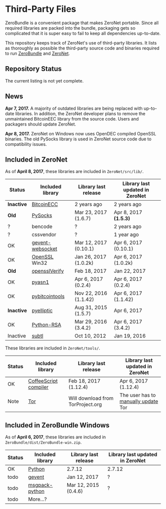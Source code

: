 # Third-Party Files
ZeroBundle is a convenient package that makes ZeroNet portable. Since all required libraries are packed into the bundle, packaging gets so complicated that it is super easy to fail to keep all dependencies up-to-date.

This repository keeps track of ZeroNet's use of third-party libraries. It lists as thoroughly as possible the third-party source code and binaries required to run [ZeroBundle](https://github.com/HelloZeroNet/ZeroBundle) and [ZeroNet](https://github.com/HelloZeroNet/ZeroNet).

## Repository Status
The current listing is not yet complete.

## News
**Apr 7, 2017.** A majority of outdated libraries are being replaced with up-to-date libraries. In addition, the ZeroNet developer plans to remove the unmaintained BitcoinEEC library from the source code. Users and packagers should update ZeroNet.

**Apr 8, 2017.** ZeroNet on Windows now uses OpenDEC compiled OpenSSL binaries. The old PySocks library is used in ZeroNet source code due to compatibility issues.

## Included in ZeroNet
As of **April 8, 2017**, these libraries are included in `ZeroNet/src/lib/`.

| Status | Included library | Library last release | Library last updated in ZeroNet |
| ------ | ---------------- | -------------------- | ------------------------------- |
| **Inactive** | [BitcoinECC](https://github.com/HurlSly/BitcoinECCPython) | 2 years ago | 2 years ago |
| **Old** | [PySocks](https://github.com/Anorov/PySocks) | Mar 23, 2017 (1.6.7) | Apr 8, 2017 **(1.5.3)** |
| ? | bencode | ? | 2 years ago |
| ? | cssvendor | ? | 1 year ago |
| OK | [gevent-websocket](https://github.com/jgelens/gevent-websocket/releases) | Mar 12, 2017 (0.10.1) | Apr 6, 2017 (0.10.1) |
| OK | [OpenSSL](https://www.openssl.org/source/) Win32 | Jan 26, 2017 (1.0.2k) | Apr 6, 2017 (1.0.2k) |
| **Old** | [opensslVerify](https://github.com/Bitmessage/PyBitmessage/blob/master/src/pyelliptic/openssl.py) | Feb 18, 2017 | Jan 22, 2017 |
| OK | [pyasn1](https://github.com/etingof/pyasn1) | Apr 6, 2017 (0.2.4) | Apr 6, 2017 (0.2.4) |
| OK | [pybitcointools](https://github.com/vbuterin/pybitcointools) | Nov 22, 2016 (1.1.42) | Apr 6, 2017 (1.1.42) |
| **Inactive** | [pyelliptic](https://github.com/yann2192/pyelliptic) | Aug 31, 2015 (1.5.7) | Apr 6, 2017 |
| OK | [Python-RSA](https://github.com/sybrenstuvel/python-rsa) | Mar 29, 2016 (3.4.2) | Apr 6, 2017 (3.4.2) |
| Inactive | [subtl](https://github.com/packetloop/subtl) | Oct 10, 2012 | Jan 19, 2016 |

These libraries are included in `ZeroNet/tools/`.

| Status | Included library | Library last release | Library last updated in ZeroNet |
| ------ | ---------------- | -------------------- | ------------------------------- |
| OK | [CoffeeScript compiler](https://github.com/jashkenas/coffeescript) | Feb 18, 2017 (1.12.4) | Apr 6, 2017 (1.12.4) |
| Note | [Tor](https://torproject.org) | Will download from TorProject.org | The user has to [manually update](https://github.com/HelloZeroNet/ZeroNet/blob/master/tools/tor/manual_install.txt) Tor |

## Included in ZeroBundle Windows
As of **April 6, 2017**, these libraries are included in `ZeroBundle/dist/ZeroBundle-win.zip`.

| Status | Included library | Library last release | Library last updated in ZeroNet |
| ------ | ---------------- | -------------------- | ------------------------------- |
| OK | [Python](https://python.org) | 2.7.12 | 2.7.12 |
| todo | [gevent](https://pypi.python.org/pypi/gevent#downloads) | Jan 12, 2017 | ? |
| todo | [msgpack-python](https://github.com/msgpack/msgpack-python) | Mar 12, 2015 (0.4.6) | ? |
| todo | More...? | | |

